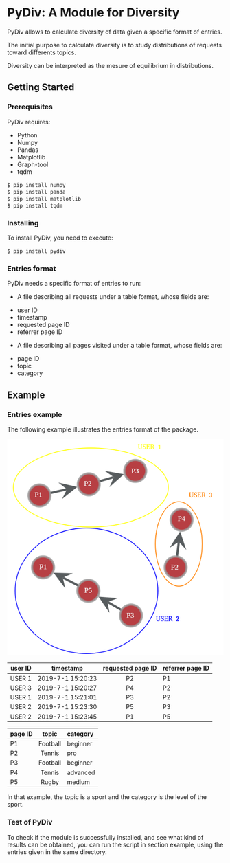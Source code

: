 # PyDiv: A Module for Diversity

PyDiv allows to calculate diversity of data given a specific format of entries.

The initial purpose to calculate diversity is to study distributions of requests toward differents topics.

Diversity can be interpreted as the mesure of equilibrium in distributions. 

## Getting Started

### Prerequisites

PyDiv requires:

* Python
* Numpy
* Pandas
* Matplotlib
* Graph-tool
* tqdm

```shell
$ pip install numpy
$ pip install panda
$ pip install matplotlib 
$ pip install tqdm 
```

### Installing

To install PyDiv, you need to execute:

```shell
$ pip install pydiv
```

### Entries format

PyDiv needs a specific format of entries to run:

- A file describing all requests under a table format, whose fields are:
* user ID
* timestamp
* requested page ID
* referrer page ID

- A file describing all pages visited under a table format, whose fields are:
* page ID
* topic 
* category

## Example

### Entries example
The following example illustrates the entries format of the package.

![](example.png)

| user ID |   timestamp       | requested page ID  | referrer page ID  |
| ------- |:-----------------:|:------------------:|-------------------|
| USER 1  | 2019-7-1 15:20:23 |         P2         |         P1        |
| USER 3  | 2019-7-1 15:20:27 |         P4         |         P2        |
| USER 1  | 2019-7-1 15:21:01 |         P3         |         P2        |
| USER 2  | 2019-7-1 15:23:30 |         P5         |         P3        |
| USER 2  | 2019-7-1 15:23:45 |         P1         |         P5        |

| page ID |   topic   | category  |
| ------- |:---------:|:----------|
|    P1   |  Football |  beginner |
|    P2   |  Tennis   |  pro      |
|    P3   |  Football |  beginner |
|    P4   |  Tennis   |  advanced |
|    P5   |  Rugby    |  medium   |

In that example, the topic is a sport and the category is the level of the sport. 

### Test of PyDiv

To check if the module is successfully installed, and see what kind of results can be obtained, you can run the script in section example, using the entries given in the same directory.

